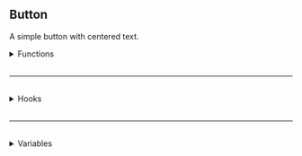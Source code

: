 ## Button
A simple button with centered text.

<details>
<summary>Functions</summary>


<details>
<summary>Getters</summary>

`string Element:GetText()` \
Returns the current text of the Button.

</details>

<br />

<details>
<summary>Setters</summary>

`void Element:SetText(string Text)` \
Sets the text of the Button.

</details>

</details>

<br />
<hr />
<br />

<details>
<summary>Hooks</summary>

No additional hooks.

</details>

<br />
<hr />
<br />

<details>
<summary>Variables</summary>

*While you can modify these variables to bypass accessors, it may cause undesired behavior.*

`m_strText`: The text that will be displayed in the Button.

</details>

